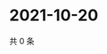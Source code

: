 # 2021-10-20

共 0 条

<!-- BEGIN -->
<!-- 最后更新时间 Wed Oct 20 2021 18:17:08 GMT+0800 (China Standard Time) -->

<!-- END -->
